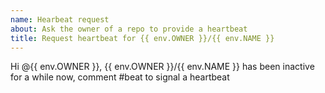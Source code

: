```yaml
---
name: Hearbeat request
about: Ask the owner of a repo to provide a heartbeat
title: Request heartbeat for {{ env.OWNER }}/{{ env.NAME }}
---
```

Hi @{{ env.OWNER }}, {{ env.OWNER }}/{{ env.NAME }} has been inactive for a while now, comment #beat to signal a heartbeat
